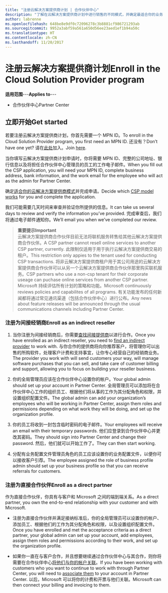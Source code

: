 ```yaml
---
title: "注册云解决方案提供商计划 | 合作伙伴中心"
description: "了解在云解决方案提供商计划中进行销售的不同模式，并确定最适合你的业务的模式"
author: labrenne
ms.openlocfilehash: 648be8e9df0c72096278c3b8881cf986721293ab
ms.sourcegitcommit: 9952a3abf59a561a650d56ee23aed1ef1b94a50c
ms.translationtype: HT
ms.contentlocale: zh-CN
ms.lasthandoff: 11/20/2017
---
```

# <a name="enroll-in-the-cloud-solution-provider-program"></a><span data-ttu-id="0a63f-103">注册云解决方案提供商计划</span><span class="sxs-lookup"><span data-stu-id="0a63f-103">Enroll in the Cloud Solution Provider program</span></span>

<span data-ttu-id="0a63f-104">**适用范围**---</span><span class="sxs-lookup"><span data-stu-id="0a63f-104">**Applies to**---</span></span>

-  <span data-ttu-id="0a63f-105">合作伙伴中心</span><span class="sxs-lookup"><span data-stu-id="0a63f-105">Partner Center</span></span>


## <a name="get-started"></a><span data-ttu-id="0a63f-106">立即开始</span><span class="sxs-lookup"><span data-stu-id="0a63f-106">Get started</span></span>

<span data-ttu-id="0a63f-107">若要注册云解决方案提供商计划，你首先需要一个 MPN ID。</span><span class="sxs-lookup"><span data-stu-id="0a63f-107">To enroll in the Cloud Solution Provider program, you first need an MPN ID.</span></span> <span data-ttu-id="0a63f-108">还没有？</span><span class="sxs-lookup"><span data-stu-id="0a63f-108">Don’t have one yet?</span></span> <span data-ttu-id="0a63f-109">请在[此处](https://epe.mspartner.microsoft.com/EPE/portal/en-US?partnerid=)加入。</span><span class="sxs-lookup"><span data-stu-id="0a63f-109">Join [here](https://epe.mspartner.microsoft.com/EPE/portal/en-US?partnerid=).</span></span>

<span data-ttu-id="0a63f-110">当你填写云解决方案提供商计划申请时，你将需要 MPN ID、完整的公司地址、银行信息以及将担任合作伙伴中心管理员的员工的工作电子邮件。</span><span class="sxs-lookup"><span data-stu-id="0a63f-110">When you fill out the CSP application, you will need your MPN ID, complete business address, bank information, and the work email for the employee who will act as the admin for Partner Center.</span></span>

<span data-ttu-id="0a63f-111">确定[适合你的云解决方案提供商模式](http://partner-l1.microsoft.com/cloud-solution-provider-direct-or-indirect.html?ocid=cx-pcprograms-cspprogram-tellusmorebusiness)并完成申请。</span><span class="sxs-lookup"><span data-stu-id="0a63f-111">Decide which [CSP model works](http://partner-l1.microsoft.com/cloud-solution-provider-direct-or-indirect.html?ocid=cx-pcprograms-cspprogram-tellusmorebusiness) for you and complete the application.</span></span> 

<span data-ttu-id="0a63f-112">我们可能需要几天时间来审查并验证你所提供的信息。</span><span class="sxs-lookup"><span data-stu-id="0a63f-112">It can take us several days to review and verify the information you’ve provided.</span></span> <span data-ttu-id="0a63f-113">完成审查后，我们将通过电子邮件通知你。</span><span class="sxs-lookup"><span data-stu-id="0a63f-113">We’ll email you when we’ve completed our review.</span></span>

>**<span data-ttu-id="0a63f-114">重要提示</span><span class="sxs-lookup"><span data-stu-id="0a63f-114">Important</span></span>**<br> <span data-ttu-id="0a63f-115">云解决方案提供商合作伙伴目前无法将联机服务转售给其他云解决方案提供商合作伙伴。</span><span class="sxs-lookup"><span data-stu-id="0a63f-115">A CSP partner cannot resell online services to another CSP partner, currently.</span></span> <span data-ttu-id="0a63f-116">此限制仅适用于用于执行云解决方案提供商交易的租户。</span><span class="sxs-lookup"><span data-stu-id="0a63f-116">This restriction only appies to the tenant used for conducting CSP transactions.</span></span> <span data-ttu-id="0a63f-117">将非云解决方案提供商租户用于其公司用途的云解决方案提供商合作伙伴可以从另一个云解决方案提供商合作伙伴那里购买联机服务。</span><span class="sxs-lookup"><span data-stu-id="0a63f-117">CSP partners who use a non-csp tenant for their corporate useage can puchase online services from another CSP partner.</span></span> <span data-ttu-id="0a63f-118">Microsoft 持续评估所有计划的策略和功能。</span><span class="sxs-lookup"><span data-stu-id="0a63f-118">Microsoft continuously reviews policies and capabilites of all programs.</span></span> <span data-ttu-id="0a63f-119">有关功能发布的任何新闻都将通过常见通讯渠道（包括合作伙伴中心）进行公布。</span><span class="sxs-lookup"><span data-stu-id="0a63f-119">Any news about feature releases will be announced through the usual communications channels including Partner Center.</span></span>

### <a name="enroll-as-an-indirect-reseller"></a><span data-ttu-id="0a63f-120">注册为间接经销商</span><span class="sxs-lookup"><span data-stu-id="0a63f-120">Enroll as an indirect reseller</span></span>

1. <span data-ttu-id="0a63f-121">当你注册为间接经销商后，你需要[查找间接提供商](https://partnercenter.microsoft.com/partner/find-a-provider)以进行合作。</span><span class="sxs-lookup"><span data-stu-id="0a63f-121">Once you have enrolled as an indirect reseller, you need to [find an indirect provider](https://partnercenter.microsoft.com/partner/find-a-provider) to work with.</span></span> <span data-ttu-id="0a63f-122">与你合作的提供商将向你推荐客户，将管理你可以出售的所购软件，处理客户计费和支持事宜，让你专心经营自己的经销商业务。</span><span class="sxs-lookup"><span data-stu-id="0a63f-122">The provider you work with will send customers your way, will manage software purchases that you can sell, and take care of customer billing and support, allowing you to focus on building your reseller business.</span></span>

2. <span data-ttu-id="0a63f-123">你的全局管理员应该在合作伙伴中心设置你的帐户。</span><span class="sxs-lookup"><span data-stu-id="0a63f-123">Your global admin should set up your account in Partner Center.</span></span> <span data-ttu-id="0a63f-124">全局管理员可以添加将在合作伙伴中心工作的组织员工、根据他们将从事的工作为其分配角色和权限，并设置组织配置文件。</span><span class="sxs-lookup"><span data-stu-id="0a63f-124">The global admin can add your organization’s employees who will be working in Partner Center, assign them roles and permissions depending on what work they will be doing, and set up the organization profile.</span></span>

3. <span data-ttu-id="0a63f-125">你的员工将收到一封包含临时密码的电子邮件。</span><span class="sxs-lookup"><span data-stu-id="0a63f-125">Your employees will receive an email with their temporary passwords.</span></span> <span data-ttu-id="0a63f-126">他们应登录到合作伙伴中心并更改其密码。</span><span class="sxs-lookup"><span data-stu-id="0a63f-126">They should sign into Partner Center and change their password.</span></span> <span data-ttu-id="0a63f-127">然后，他们就可以开始工作了。</span><span class="sxs-lookup"><span data-stu-id="0a63f-127">They can then start working.</span></span>

4. <span data-ttu-id="0a63f-128">分配有业务配置文件管理员角色的员工应该设置你的业务配置文件，以便你可以接收客户引荐。</span><span class="sxs-lookup"><span data-stu-id="0a63f-128">The employee assigned the role of business profile admin should set up your business profile so that you can receive referrals for customers.</span></span>

### <a name="enroll-as-a-direct-partner"></a><span data-ttu-id="0a63f-129">注册为直接合作伙伴</span><span class="sxs-lookup"><span data-stu-id="0a63f-129">Enroll as a direct partner</span></span>

<span data-ttu-id="0a63f-130">作为直接合作伙伴，你具有与客户和 Microsoft 之间的端到端关系。</span><span class="sxs-lookup"><span data-stu-id="0a63f-130">As a direct partner, you own the end-to-end relationship with your customer and with Microsoft.</span></span>

- <span data-ttu-id="0a63f-131">注册为直接合作伙伴并满足接纳标准后，你的全局管理员可以设置你的帐户、添加员工、根据他们的工作为其分配角色和权限，以及设置组织配置文件。</span><span class="sxs-lookup"><span data-stu-id="0a63f-131">Once you have enrolled and met the acceptance criteria as a direct partner, your global admin can set up your account, add employees, assign them roles and permissions according to their work, and set up the organization profile.</span></span> 

- <span data-ttu-id="0a63f-132">如果你一直在与客户合作，并且想要继续通过合作伙伴中心与其合作，则你将需要在合作伙伴中心[将他们与你的帐户关联](request-a-relationship-with-a-customer.md)。</span><span class="sxs-lookup"><span data-stu-id="0a63f-132">If you have been working with customers who you want to continue to work with through Partner Center, you will need to [associate them](request-a-relationship-with-a-customer.md) to your account in Partner Center.</span></span>  <span data-ttu-id="0a63f-133">以后，Microsoft 可以将你的计费和开票与他们关联。</span><span class="sxs-lookup"><span data-stu-id="0a63f-133">Microsoft can then connect your billing and invoicing to them.</span></span> 






